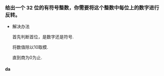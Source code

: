 ### 给出一个 32 位的有符号整数，你需要将这个整数中每位上的数字进行反转。

- 解决办法

  首先判断首位，是数字还是符号.

  将数值除以10取模.

  直到商为0为止.

#### da
